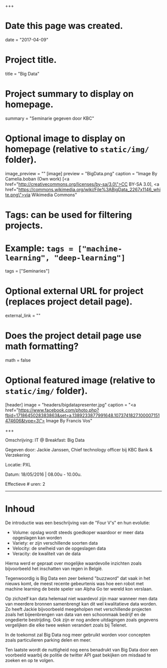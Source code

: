 +++
# Date this page was created.
date = "2017-04-09"

# Project title.
title = "Big Data"

# Project summary to display on homepage.
summary = "Seminarie gegeven door KBC"


# Optional image to display on homepage (relative to `static/img/` folder).
image_preview = ""
[image]
preview = "BigData.png"
caption = "Image By Camelia.boban (Own work) [<a href=\"http://creativecommons.org/licenses/by-sa/3.0\">CC BY-SA 3.0</a>], <a href=\"https://commons.wikimedia.org/wiki/File%3ABigData_2267x1146_white.png\">via Wikimedia Commons</a>"

# Tags: can be used for filtering projects.
# Example: `tags = ["machine-learning", "deep-learning"]`
tags = ["Seminaries"]

# Optional external URL for project (replaces project detail page).
external_link = ""

# Does the project detail page use math formatting?
math = false

# Optional featured image (relative to `static/img/` folder).
[header]
image = "headers/bigdatapresenter.jpg"
caption = "<a href=\"https://www.facebook.com/photo.php?fbid=1718645028383863&set=a.1389233877991648.1073741827.100007151474606&type=3\"> Image By Francis Vos</a>"

+++

Omschrijving: IT @ Breakfast: Big Data

Gegeven door: Jackie Janssen, Chief technology officer bij KBC Bank & Verzekering

Locatie: PXL

Datum: 18/05/2016 | 08.00u - 10.00u.

Effectieve # uren: 2

---

# Inhoud

De introductie was een beschrijving van de "Four V's" en hun evolutie:

+ Volume:     opslag wordt steeds goedkoper waardoor er meer data opgeslagen kan worden
+ Variety:    er zijn verschillende soorten data
+ Velocity:   de snelheid van de opgeslagen data
+ Veracity:   de kwaliteit van de data

Hierna werd er gepraat over mogelijke waardevolle inzichten zoals bijvoorbeeld het inschatten van regen in België.

Tegenwoordig is Big Data een zeer bekend "buzzword" dat vaak in het nieuws komt, de meest recente gebeurtenis was hoe een robot met machine learning de beste speler van Alpha Go ter wereld kon verslaan.

Op zichzelf kan data helemaal niet waardevol zijn maar wanneer men data van meerdere bronnen samenbrengt kan dit wel kwalitatieve data worden.
Zo heeft Jackie bijvoorbeeld meegeholpen met verschillende projecten zoals het bijeenbrengen van data van een schoonmaak bedrijf en de ongedierte bestrijding.
Ook zijn er nog andere uitdagingen zoals gegevens vergelijken die elke twee weken verandert zoals bij Telenet.

In de toekomst zal Big Data nog meer gebruikt worden voor concepten zoals particulieren parking delen en meer.

Ten laatste wordt de nuttigheid nog eens benadrukt van Big Data door een voorbeeld waarbij de politie de twitter API gaat bekijken om misdaad te zoeken en op te volgen.
